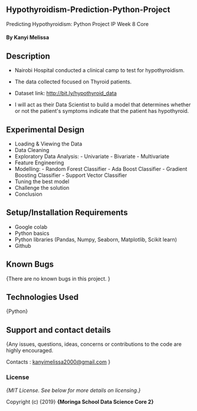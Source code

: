 ## Hypothyroidism-Prediction-Python-Project

Predicting Hypothyroidism: Python Project IP Week 8 Core



#### By **Kanyi Melissa**

## Description

* Nairobi Hospital conducted a clinical camp to test for hypothyroidism.

* The data collected focused on Thyroid patients. 

* Dataset link: http://bit.ly/hypothyroid_data
 
* I will act as their Data Scientist to build a model that determines whether or not the patient's symptoms indicate that the patient has hypothyroid.


## Experimental Design

* Loading & Viewing the Data
* Data Cleaning
* Exploratory Data Analysis:
      - Univariate
      - Bivariate
      - Multivariate
* Feature Engineering
* Modelling:
      - Random Forest Classifier
      - Ada Boost Classifier
      - Gradient Boosting Classifier
      - Support Vector Classifier
* Tuning the best model
* Challenge the solution
* Conclusion

## Setup/Installation Requirements

* Google colab
* Python basics
* Python libraries (Pandas, Numpy, Seaborn, Matplotlib, Scikit learn)
* Github

## Known Bugs

{There are no known bugs in this project. }

## Technologies Used

{Python}

## Support and contact details

{Any issues, questions, ideas, concerns or contributions to the code are highly encouraged.

 Contacts : kanyimelissa2000@gmail.com }
 
### License

*{MIT License.  See below for more details on licensing.}*

Copyright (c) {2019} **{Moringa School Data Science Core 2}**
